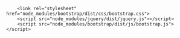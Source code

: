 <!-- 使用bootstrap必须要引入他自身的css js  由于js依赖于jquery所以必须先引入jquery -->
		<link rel="stylesheet" href="node_modules/bootstrap/dist/css/bootstrap.css">
		<script src="node_modules/jquery/dist/jquery.js"></script>
		<script src="node_modules/bootstrap/dist/js/bootstrap.js"></script>
